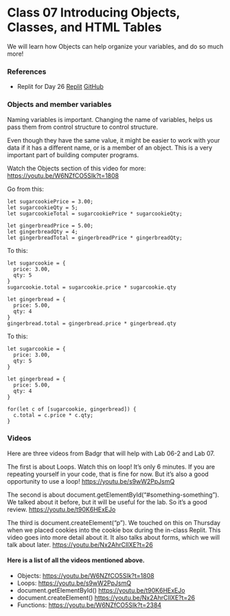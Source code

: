 # Class 07 Introducing Objects, Classes, and HTML Tables

We will learn how Objects can help organize your variables, and do so much more!

### References

* Replit for Day 26 [Replit](https://replit.com/@code-201-n1/createElementLoop) [GitHub](https://github.com/rmccrear/createElementLoop/tree/day-26)


### Objects and member variables

Naming variables is important. Changing the name of variables, helps us pass them from control structure to control structure. 

Even though they have the same value, it might be easier to work with your data if it has a different name, or is a member of an object. This is a very important part of building computer programs.

Watch the Objects section of this video for more: https://youtu.be/W6NZfCO5SIk?t=1808


Go from this:

    let sugarcookiePrice = 3.00;
    let sugarcookieQty = 5;
    let sugarcookieTotal = sugarcookiePrice * sugarcookieQty;

    let gingerbreadPrice = 5.00;
    let gingerbreadQty = 4;
    let gingerbreadTotal = gingerbreadPrice * gingerbreadQty;

To this:

    let sugarcookie = {
      price: 3.00,
      qty: 5
    }
    sugarcookie.total = sugarcookie.price * sugarcookie.qty

    let gingerbread = {
      price: 5.00,
      qty: 4
    }
    gingerbread.total = gingerbread.price * gingerbread.qty

To this:

    let sugarcookie = {
      price: 3.00,
      qty: 5
    }

    let gingerbread = {
      price: 5.00,
      qty: 4
    }

    for(let c of [sugarcookie, gingerbread]) {
      c.total = c.price * c.qty;
    }

### Videos

Here are three videos from Badgr that will help with Lab 06-2 and Lab 07.

The first is about Loops. Watch this on loop! It’s only 6 minutes.
If you are repeating yourself in your code, that is fine for now. But it’s also a good opportunity to use a loop! https://youtu.be/s9wW2PpJsmQ

The second is about document.getElementById(“#something-something”). We talked about it before, but it will be useful for the lab. So it’s a good review. https://youtu.be/t90K6HExEJo

The third is document.createElement(“p”). We touched on this on Thursday when we placed cookies into the cookie box during the in-class Replit. This video goes into more detail about it. It also talks about forms, which we will talk about later. https://youtu.be/Nx2AhrCIlXE?t=26


#### Here is a list of all the videos mentioned above.

* Objects: https://youtu.be/W6NZfCO5SIk?t=1808
* Loops: https://youtu.be/s9wW2PpJsmQ
* document.getElementById() https://youtu.be/t90K6HExEJo
* document.createElement() https://youtu.be/Nx2AhrCIlXE?t=26
* Functions: https://youtu.be/W6NZfCO5SIk?t=2384
